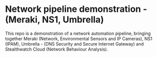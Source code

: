 # Network pipeline demonstration - (Meraki, NS1, Umbrella)

This repo is a demonstration of a network automation pipeline, bringing together Meraki (Network, Environmental Sensors and IP Cameras), NS1 (IPAM), Umbrella - (DNS Security and Secure Internet Gateway) and Stealthwatch Cloud (Network Behaviour Analysis).
